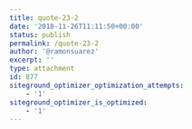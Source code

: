 ```yaml
---
title: quote-23-2
date: '2018-11-26T11:11:50+00:00'
status: publish
permalink: /quote-23-2
author: '@ramonsuarez'
excerpt: ''
type: attachment
id: 877
siteground_optimizer_optimization_attempts:
    - '1'
siteground_optimizer_is_optimized:
    - '1'
---
```

<!DOCTYPE html PUBLIC "-//W3C//DTD HTML 4.0 Transitional//EN" "http://www.w3.org/TR/REC-html40/loose.dtd">
<?xml encoding="UTF-8">
